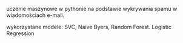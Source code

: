 uczenie maszynowe w pythonie na podstawie wykrywania spamu w wiadomościach e-mail.

wykorzystane modele: SVC, Naive Byers, Random Forest. Logistic Regression
